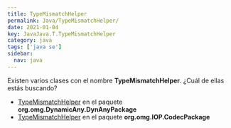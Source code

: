 ```yaml
---
title: TypeMismatchHelper
permalink: Java/TypeMismatchHelper/
date: 2021-01-04
key: JavaJava.T.TypeMismatchHelper
category: java
tags: ['java se']
sidebar: 
  nav: java
---
```


Existen varios clases con el nombre **TypeMismatchHelper**. ¿Cuál de ellas estás buscando?
<ul>
<li><a href="/Java/TypeMismatchHelper-org-omg-DynamicAny-DynAnyPackage/">TypeMismatchHelper</a> en el paquete <strong>org.omg.DynamicAny.DynAnyPackage</strong></li>
<li><a href="/Java/TypeMismatchHelper-org-omg-IOP-CodecPackage/">TypeMismatchHelper</a> en el paquete <strong>org.omg.IOP.CodecPackage</strong></li>
<ul>
